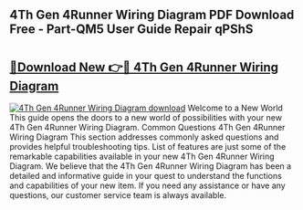 ## 4Th Gen 4Runner Wiring Diagram PDF Download Free - Part-QM5 User Guide Repair qPShS

# <h2><a href="http://dfnvkoa.blite.top/?on=4Th+Gen+4Runner+Wiring+Diagram">🔗Download New 👉🔴 4Th Gen 4Runner Wiring Diagram</a></h2>

[![4Th Gen 4Runner Wiring Diagram download](https://i.imgur.com/lujVjoI.png)](http://dfnvkoa.blite.top/?on=4Th+Gen+4Runner+Wiring+Diagram)
Welcome to a New World This guide opens the doors to a new world of possibilities with your new 4Th Gen 4Runner Wiring Diagram. Common Questions 4Th Gen 4Runner Wiring Diagram This section addresses commonly asked questions and provides helpful troubleshooting tips. List of features are just some of the remarkable capabilities available in your new 4Th Gen 4Runner Wiring Diagram. We believe that the 4Th Gen 4Runner Wiring Diagram has been a detailed and informative guide in your quest to understand the functions and capabilities of your new item. If you need any assistance or have any questions, our customer service team is always available.
